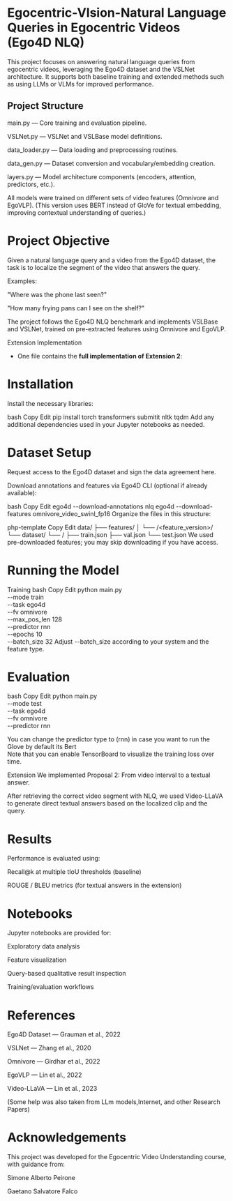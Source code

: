 # Egocentric-VIsion-Natural Language Queries in Egocentric Videos (Ego4D NLQ)
This project focuses on answering natural language queries from egocentric videos, leveraging the Ego4D dataset and the VSLNet architecture. It supports both baseline training and extended methods such as using LLMs or VLMs for improved performance.

## Project Structure


main.py — Core training and evaluation pipeline.

VSLNet.py — VSLNet and VSLBase model definitions.

data_loader.py — Data loading and preprocessing routines.

data_gen.py — Dataset conversion and vocabulary/embedding creation.

layers.py — Model architecture components (encoders, attention, predictors, etc.).

All models were trained on different sets of video features (Omnivore and EgoVLP).
(This version uses BERT instead of GloVe for textual embedding, improving contextual understanding of queries.)



# Project Objective
Given a natural language query and a video from the Ego4D dataset, the task is to localize the segment of the video that answers the query.

Examples:

"Where was the phone last seen?"

"How many frying pans can I see on the shelf?"

The project follows the Ego4D NLQ benchmark and implements VSLBase and VSLNet, trained on pre-extracted features using Omnivore and EgoVLP.

Extension Implementation
- One file contains the **full implementation of Extension 2**:  
  

# Installation
Install the necessary libraries:

bash
Copy
Edit
pip install torch transformers submitit nltk tqdm
Add any additional dependencies used in your Jupyter notebooks as needed.



# Dataset Setup
Request access to the Ego4D dataset and sign the data agreement here.

Download annotations and features via Ego4D CLI (optional if already available):

bash
Copy
Edit
ego4d --download-annotations nlq
ego4d --download-features omnivore_video_swinl_fp16
Organize the files in this structure:

php-template
Copy
Edit
data/
├── features/
│   └── <task>/<feature_version>/
└── dataset/
    └── <task>/
        ├── train.json
        ├── val.json
        └── test.json
We used pre-downloaded features; you may skip downloading if you have access.

# Running the Model
Training
bash
Copy
Edit
python main.py \
    --mode train \
    --task ego4d \
    --fv omnivore \
    --max_pos_len 128 \
    --predictor rnn \
    --epochs 10 \
    --batch_size 32
Adjust --batch_size according to your system and the feature type.



# Evaluation
bash
Copy
Edit
python main.py \
    --mode test \
    --task ego4d \
    --fv omnivore \
    --predictor rnn
    
You can change the predictor type to (rnn) in case you want to run the Glove by default its Bert  
Note that you can enable TensorBoard to visualize the training loss over time.



 Extension
We implemented Proposal 2: From video interval to a textual answer.

After retrieving the correct video segment with NLQ, we used Video-LLaVA to generate direct textual answers based on the localized clip and the query.



# Results
Performance is evaluated using:

Recall@k at multiple tIoU thresholds (baseline)

ROUGE / BLEU metrics (for textual answers in the extension)



# Notebooks
Jupyter notebooks are provided for:

Exploratory data analysis

Feature visualization

Query-based qualitative result inspection

Training/evaluation workflows



# References
Ego4D Dataset — Grauman et al., 2022

VSLNet — Zhang et al., 2020

Omnivore — Girdhar et al., 2022

EgoVLP — Lin et al., 2022

Video-LLaVA — Lin et al., 2023

(Some help was also taken from LLm models,Internet, and other Research Papers)

# Acknowledgements
This project was developed for the Egocentric Video Understanding course, with guidance from:

Simone Alberto Peirone

Gaetano Salvatore Falco
